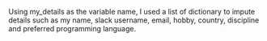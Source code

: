 Using my_details as the variable name, I used a list of dictionary to impute details such as my name, slack username, email, hobby, country, discipline and preferred programming language. 

